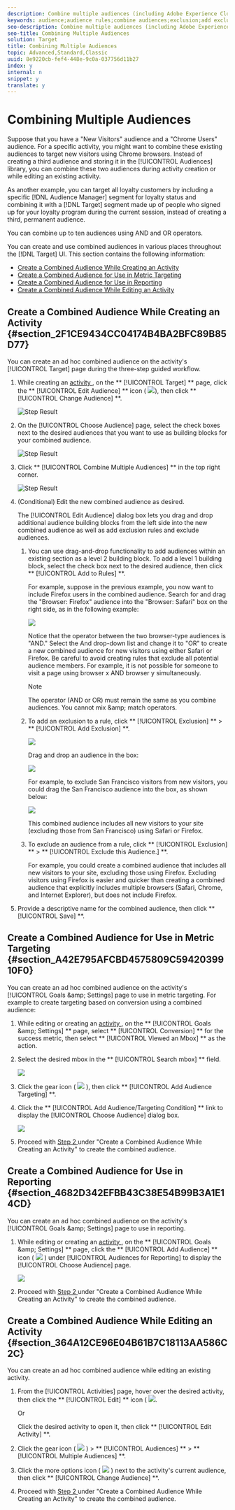 ```yaml
---
description: Combine multiple audiences (including Adobe Experience Cloud audiences and Target audiences) on the fly to create ad hoc audiences. You can also create exclusion rules and exclude audiences from a rule.
keywords: audience;audience rules;combine audiences;exclusion;add exclusion;exclude;combining audiences;adhoc audience;ad hoc audience
seo-description: Combine multiple audiences (including Adobe Experience Cloud audiences and Target audiences) on the fly to create ad hoc audiences. You can also create exclusion rules and exclude audiences from a rule.
seo-title: Combining Multiple Audiences
solution: Target
title: Combining Multiple Audiences
topic: Advanced,Standard,Classic
uuid: 8e9220cb-fef4-448e-9c0a-037756d11b27
index: y
internal: n
snippet: y
translate: y
---
```


# Combining Multiple Audiences

Suppose that you have a "New Visitors" audience and a "Chrome Users" audience. For a specific activity, you might want to combine these existing audiences to target new visitors using Chrome browsers. Instead of creating a third audience and storing it in the [!UICONTROL  Audiences] library, you can combine these two audiences during activity creation or while editing an existing activity. 

As another example, you can target all loyalty customers by including a specific [!DNL  Audience Manager] segment for loyalty status and combining it with a [!DNL  Target] segment made up of people who signed up for your loyalty program during the current session, instead of creating a third, permanent audience. 

You can combine up to ten audiences using AND and OR operators. 

You can create and use combined audiences in various places throughout the [!DNL  Target] UI. This section contains the following information: 


* [ Create a Combined Audience While Creating an Activity ](c_combining-multiple-audiences.md#section_2F1CE9434CC04174B4BA2BFC89B85D77)
* [ Create a Combined Audience for Use in Metric Targeting ](c_combining-multiple-audiences.md#section_A42E795AFCBD4575809C5942039910F0)
* [ Create a Combined Audience for Use in Reporting ](c_combining-multiple-audiences.md#section_4682D342EFBB43C38E54B99B3A1E14CD)
* [ Create a Combined Audience While Editing an Activity ](c_combining-multiple-audiences.md#section_364A12CE96E04B61B7C18113AA586C2C)


## Create a Combined Audience While Creating an Activity {#section_2F1CE9434CC04174B4BA2BFC89B85D77}

You can create an ad hoc combined audience on the activity's [!UICONTROL  Target] page during the three-step guided workflow. 


1. While creating an [ activity ](c_activities.md#concept_D317A95A1AB54674BA7AB65C7985BA03), on the ** [!UICONTROL  Target] ** page, click the ** [!UICONTROL  Edit Audience] ** icon (  ![](../../assets/icon_edit_audience.png)), then click ** [!UICONTROL  Change Audience] **. 

   ![Step Result](../../assets/edit_audience.png) 

1. On the [!UICONTROL  Choose Audience] page, select the check boxes next to the desired audiences that you want to use as building blocks for your combined audience. 

   ![Step Result](../../assets/combine_multiple_audiences1.png) 

1. Click ** [!UICONTROL  Combine Multiple Audiences] ** in the top right corner. 

   ![Step Result](../../assets/combine_multiple_audiences2.png) 

1. (Conditional) Edit the new combined audience as desired. 

   The [!UICONTROL  Edit Audience] dialog box lets you drag and drop additional audience building blocks from the left side into the new combined audience as well as add exclusion rules and exclude audiences. 

    1. You can use drag-and-drop functionality to add audiences within an existing section as a level 2 building block. To add a level 1 building block, select the check box next to the desired audience, then click ** [!UICONTROL  Add to Rules] **. 

       For example, suppose in the previous example, you now want to include Firefox users in the combined audience. Search for and drag the "Browser: Firefox" audience into the "Browser: Safari" box on the right side, as in the following example: 

       ![](../../assets/combine_multiple_audiences3.png) 

       Notice that the operator between the two browser-type audiences is "AND." Select the And drop-down list and change it to "OR" to create a new combined audience for new visitors using either Safari or Firefox. Be careful to avoid creating rules that exclude all potential audience members. For example, it is not possible for someone to visit a page using browser x AND browser y simultaneously. 


       >[!NOTE]
       >
       >The operator (AND or OR) must remain the same as you combine audiences. You cannot mix &amp;amp; match operators.


    1. To add an exclusion to a rule, click ** [!UICONTROL  Exclusion] ** > ** [!UICONTROL  Add Exclusion] **. 

       ![](../../assets/combine_multiple_audiences3a.png) 

       Drag and drop an audience in the box: 

       ![](../../assets/combine_multiple_audiences3b.png) 

       For example, to exclude San Francisco visitors from new visitors, you could drag the San Francisco audience into the box, as shown below: 

       ![](../../assets/combine_multiple_audiences3b2.png) 

       This combined audience includes all new visitors to your site (excluding those from San Francisco) using Safari or Firefox. 

    1. To exclude an audience from a rule, click ** [!UICONTROL  Exclusion] ** > ** [!UICONTROL  Exclude this Audience.] **. 

       For example, you could create a combined audience that includes all new visitors to your site, excluding those using Firefox. Excluding visitors using Firefox is easier and quicker than creating a combined audience that explicitly includes multiple browsers (Safari, Chrome, and Internet Explorer), but does not include Firefox. 


1. Provide a descriptive name for the combined audience, then click ** [!UICONTROL  Save] **. 



## Create a Combined Audience for Use in Metric Targeting {#section_A42E795AFCBD4575809C5942039910F0}

You can create an ad hoc combined audience on the activity's [!UICONTROL  Goals &amp;amp; Settings] page to use in metric targeting. For example to create targeting based on conversion using a combined audience: 


1. While editing or creating an [ activity ](c_activities.md#concept_D317A95A1AB54674BA7AB65C7985BA03), on the ** [!UICONTROL  Goals &amp;amp; Settings] ** page, select ** [!UICONTROL  Conversion] ** for the success metric, then select ** [!UICONTROL  Viewed an Mbox] ** as the action. 

1. Select the desired mbox in the ** [!UICONTROL  Search mbox] ** field. 

   ![](../../assets/combine_multiple_audiences4.png) 

1. Click the gear icon (  ![](../../assets/icon_gear.png) ), then click ** [!UICONTROL  Add Audience Targeting] **. 

1. Click the ** [!UICONTROL  Add Audience/Targeting Condition] ** link to display the [!UICONTROL  Choose Audience] dialog box. 

   ![](../../assets/combine_multiple_audiences5.png) 

1. Proceed with [ Step 2 ](c_combining-multiple-audiences.md#section_2F1CE9434CC04174B4BA2BFC89B85D77) under "Create a Combined Audience While Creating an Activity" to create the combined audience. 



## Create a Combined Audience for Use in Reporting {#section_4682D342EFBB43C38E54B99B3A1E14CD}

You can create an ad hoc combined audience on the activity's [!UICONTROL  Goals &amp;amp; Settings] page to use in reporting. 


1. While editing or creating an [ activity ](c_activities.md#concept_D317A95A1AB54674BA7AB65C7985BA03), on the ** [!UICONTROL  Goals &amp;amp; Settings] ** page, click the ** [!UICONTROL  Add Audience] ** icon (  ![](../../assets/icon_plus_sign.png) ) under [!UICONTROL  Audiences for Reporting] to display the [!UICONTROL  Choose Audience] page. 

   ![](../../assets/combine_multiple_audiences6.png) 

1. Proceed with [ Step 2 ](c_combining-multiple-audiences.md#section_2F1CE9434CC04174B4BA2BFC89B85D77) under "Create a Combined Audience While Creating an Activity" to create the combined audience. 



## Create a Combined Audience While Editing an Activity {#section_364A12CE96E04B61B7C18113AA586C2C}

You can create an ad hoc combined audience while editing an existing activity. 


1. From the [!UICONTROL  Activities] page, hover over the desired activity, then click the ** [!UICONTROL  Edit] ** icon (  ![](../../assets/icon_edit.png). 

   Or 

   Click the desired activity to open it, then click ** [!UICONTROL  Edit Activity] **. 

1. Click the gear icon (  ![](../../assets/icon_gear.png) ) > ** [!UICONTROL  Audiences] ** > ** [!UICONTROL  Multiple Audiences] **. 

1. Click the more options icon (  ![](../../assets/icon_more_options.png) ) next to the activity's current audience, then click ** [!UICONTROL  Change Audience] **. 

1. Proceed with [ Step 2 ](c_combining-multiple-audiences.md#section_2F1CE9434CC04174B4BA2BFC89B85D77) under "Create a Combined Audience While Creating an Activity" to create the combined audience. 



